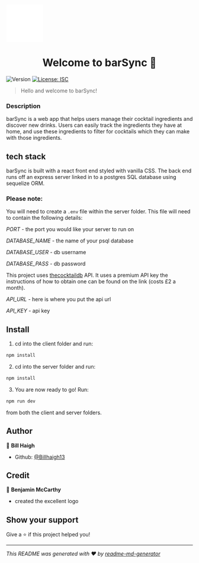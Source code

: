 <img src="/client/src/assets/barSync_logo.svg" style="height:100px;" align="center"/>

<h1 align="center">Welcome to barSync 👋</h1>

<p>
  <img alt="Version" src="https://img.shields.io/badge/version-1.0.0-blue.svg?cacheSeconds=2592000" />
  <a href="#" target="_blank">
    <img alt="License: ISC" src="https://img.shields.io/badge/License-ISC-yellow.svg" />
  </a>
</p>

> Hello and welcome to barSync!

### Description

barSync is a web app that helps users manage their cocktail ingredients and discover new drinks. Users can easily track the ingredients they have at home, and use these ingredients to filter for cocktails which they can make with those ingredients.

## tech stack

barSync is built with a react front end styled with vanilla CSS. The back end runs off an express server linked in to a postgres SQL database using sequelize ORM.

### Please note:

You will need to create a `.env` file within the server folder.
This file will need to contain the following details:

_PORT_ - the port you would like your server to run on

_DATABASE_NAME_ - the name of your psql database

_DATABASE_USER_ - db username

_DATABASE_PASS_ - db password

This project uses [thecocktaildb](https://www.thecocktaildb.com/) API. It uses a premium API key the instructions of how to obtain one can be found on the link (costs £2 a month).

_API_URL_ - here is where you put the api url

_API_KEY_ - api key

## Install

1. cd into the client folder and run:

```sh
npm install
```

2. cd into the server folder and run:

```sh
npm install
```

3. You are now ready to go! Run:

```sh
npm run dev
```

from both the client and server folders.

## Author

👤 **Bill Haigh**

- Github: [@Billhaigh13](https://github.com/Billhaigh13)

## Credit

👤 **Benjamin McCarthy**

- created the excellent logo

## Show your support

Give a ⭐️ if this project helped you!

---

_This README was generated with ❤️ by [readme-md-generator](https://github.com/kefranabg/readme-md-generator)_
